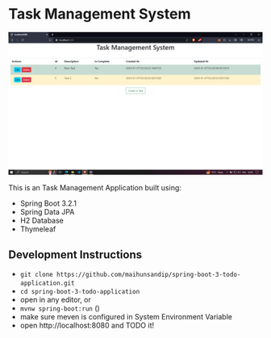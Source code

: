 # Task Management System

![task management system](./TMS_demo.png)

This is an Task Management Application built using:
- Spring Boot 3.2.1
- Spring Data JPA
- H2 Database
- Thymeleaf

## Development Instructions

- `git clone https://github.com/maihunsandip/spring-boot-3-todo-application.git`
- `cd spring-boot-3-todo-application`
- open in any editor, or
- `mvnw spring-boot:run` ()
- make sure meven is configured in System Environment Variable 
- open http://localhost:8080 and TODO it!
